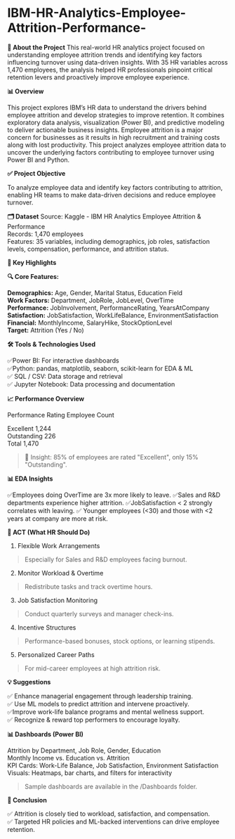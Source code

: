 # IBM-HR-Analytics-Employee-Attrition-Performance-

**🧠 About the Project**
This real-world HR analytics project focused on understanding employee attrition trends and identifying key factors influencing turnover using data-driven insights. With 35 HR variables across 1,470 employees, the analysis helped HR professionals pinpoint critical retention levers and proactively improve employee experience.

**📊 Overview**

This project explores IBM’s HR data to understand the drivers behind employee attrition and develop strategies to improve retention. It combines exploratory data analysis, visualization (Power BI), and predictive modeling to deliver actionable business insights.
Employee attrition is a major concern for businesses as it results in high recruitment and training costs along with lost productivity. This project analyzes employee attrition data to uncover the underlying factors contributing to employee turnover using Power BI and Python.

**✅ Project Objective**

To analyze employee data and identify key factors contributing to attrition, enabling HR teams to make data-driven decisions and reduce employee turnover.

**🗂 Dataset**
Source: Kaggle - IBM HR Analytics Employee Attrition & Performance  
Records: 1,470 employees  
Features: 35 variables, including demographics, job roles, satisfaction levels, compensation, performance, and attrition status.  

**🧠 Key Highlights**

**🔍 Core Features:**

**Demographics:** Age, Gender, Marital Status, Education Field  
**Work Factors:** Department, JobRole, JobLevel, OverTime  
**Performance:** JobInvolvement, PerformanceRating, YearsAtCompany  
**Satisfaction:** JobSatisfaction, WorkLifeBalance, EnvironmentSatisfaction  
**Financial:** MonthlyIncome, SalaryHike, StockOptionLevel  
**Target:** Attrition (Yes / No)  

**🛠 Tools & Technologies Used**

✅Power BI: For interactive dashboards  
✅Python: pandas, matplotlib, seaborn, scikit-learn for EDA & ML  
✅ SQL / CSV: Data storage and retrieval  
✅ Jupyter Notebook: Data processing and documentation  

**📈 Performance Overview**

Performance Rating	Employee Count  

Excellent	1,244  
Outstanding	226  
Total	1,470  
> 🔎 Insight: 85% of employees are rated "Excellent", only 15% "Outstanding".  

**📊 EDA Insights**  

✅Employees doing OverTime are 3x more likely to leave.
✅Sales and R&D departments experience higher attrition.
✅JobSatisfaction < 2 strongly correlates with leaving.
✅ Younger employees (<30) and those with <2 years at company are more at risk.

**📌 ACT (What HR Should Do)**

1. Flexible Work Arrangements
> Especially for Sales and R&D employees facing burnout.

2. Monitor Workload & Overtime
> Redistribute tasks and track overtime hours.

3. Job Satisfaction Monitoring
> Conduct quarterly surveys and manager check-ins.

4. Incentive Structures
> Performance-based bonuses, stock options, or learning stipends.

5. Personalized Career Paths
> For mid-career employees at high attrition risk.

**💡 Suggestions**

✅ Enhance managerial engagement through leadership training.  
✅ Use ML models to predict attrition and intervene proactively.  
✅Improve work-life balance programs and mental wellness support.  
✅ Recognize & reward top performers to encourage loyalty.  

**📊 Dashboards (Power BI)**  

Attrition by Department, Job Role, Gender, Education  
Monthly Income vs. Education vs. Attrition  
KPI Cards: Work-Life Balance, Job Satisfaction, Environment Satisfaction  
Visuals: Heatmaps, bar charts, and filters for interactivity  
> Sample dashboards are available in the /Dashboards folder.  

**📌 Conclusion**  

✅ Attrition is closely tied to workload, satisfaction, and compensation.  
✅ Targeted HR policies and ML-backed interventions can drive employee retention.  
